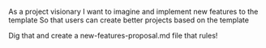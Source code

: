 As a project visionary
I want to imagine and implement new features to the template
So that users can create better projects based on the template

Dig that and create a new-features-proposal.md file that rules!